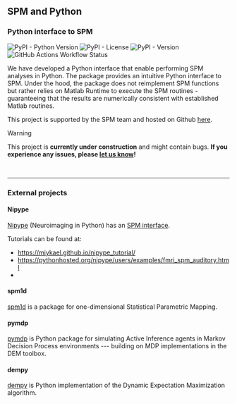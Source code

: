 ## SPM and Python

### Python interface to SPM 

![PyPI - Python Version](https://img.shields.io/pypi/pyversions/spm-python)
![PyPI - License](https://img.shields.io/pypi/l/spm-python)
![PyPI - Version](https://img.shields.io/pypi/v/spm-python)
![GitHub Actions Workflow Status](https://img.shields.io/github/actions/workflow/status/spm/spm-python/.github%2Fworkflows%2Frun_unit_tests.yml)

We have developed a Python interface that enable performing SPM analyses in Python. The package provides an intuitive Python interface to SPM. Under the hood, the package does not reimplement SPM functions but rather relies on Matlab Runtime to execute the SPM routines - guaranteeing that the results are numerically consistent with established Matlab routines. 

This project is supported by the SPM team and hosted on Github [here](https://github.com/spm/spm-python). 

> [!WARNING]
> This project is **currently under construction** and might contain bugs. **If you experience any issues, please [let us know](https://github.com/spm/spm-python/issues)!**

<br/>

---

### External projects
#### Nipype

[Nipype](https://nipype.readthedocs.io/en/latest/) (Neuroimaging in
Python) has an [SPM
interface](https://nipype.readthedocs.io/en/latest/api/generated/nipype.interfaces.spm.html).

Tutorials can be found at:

- <https://miykael.github.io/nipype_tutorial/>
- <https://pythonhosted.org/nipype/users/examples/fmri_spm_auditory.html>
- 
#### spm1d

[spm1d](http://www.spm1d.org/) is a package for one-dimensional
Statistical Parametric Mapping.

#### pymdp

[pymdp](https://github.com/infer-actively/pymdp) is Python package for simulating Active Inference agents in Markov Decision Process environments --- building on MDP implementations in the DEM toolbox. 

#### dempy 

[dempy](https://github.com/johmedr/dempy) is Python implementation of the Dynamic Expectation Maximization algorithm. 


